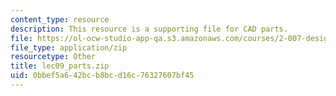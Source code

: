 ```yaml
---
content_type: resource
description: This resource is a supporting file for CAD parts.
file: https://ol-ocw-studio-app-qa.s3.amazonaws.com/courses/2-007-design-and-manufacturing-i-spring-2009/0bbef5a642bcb8bcd16c76327607bf45_lec09_parts.zip
file_type: application/zip
resourcetype: Other
title: lec09_parts.zip
uid: 0bbef5a6-42bc-b8bc-d16c-76327607bf45
---
```

